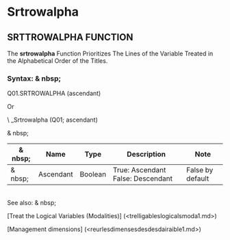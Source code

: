 # Srtrowalpha

## SRTTROWALPHA FUNCTION

The **srtrowalpha** Function Prioritizes The Lines of the Variable Treated in the Alphabetical Order of the Titles.

### Syntax: & nbsp;

Q01.SRTROWALPHA (ascendant)

Or

\ _Srtrowalpha (Q01; ascendant)

& nbsp;

|& nbsp;|**Name** |**Type** |**Description** |**Note** |
|--- |--- |--- |--- |--- |
|& nbsp;|Ascendant |Boolean |True: Ascendant False: Descendant |False by default |

\
See also: & nbsp;

[Treat the Logical Variables (Modalities)] (<trelligableslogicalsmoda1.md>)

[Management dimensions] (<reurlesdimensesdesdesdairaible1.md>)